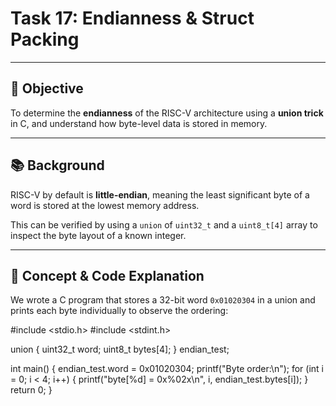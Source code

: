 # Task 17: Endianness & Struct Packing

---

## 🎯 Objective

To determine the **endianness** of the RISC-V architecture using a **union trick** in C, and understand how byte-level data is stored in memory.

---

## 📚 Background

RISC-V by default is **little-endian**, meaning the least significant byte of a word is stored at the lowest memory address.

This can be verified by using a `union` of `uint32_t` and a `uint8_t[4]` array to inspect the byte layout of a known integer.

---

## 🧠 Concept & Code Explanation

We wrote a C program that stores a 32-bit word `0x01020304` in a union and prints each byte individually to observe the ordering:


#include <stdio.h>
#include <stdint.h>

union {
    uint32_t word;
    uint8_t bytes[4];
} endian_test;

int main() {
    endian_test.word = 0x01020304;
    printf("Byte order:\n");
    for (int i = 0; i < 4; i++) {
        printf("byte[%d] = 0x%02x\n", i, endian_test.bytes[i]);
    }
    return 0;
}

